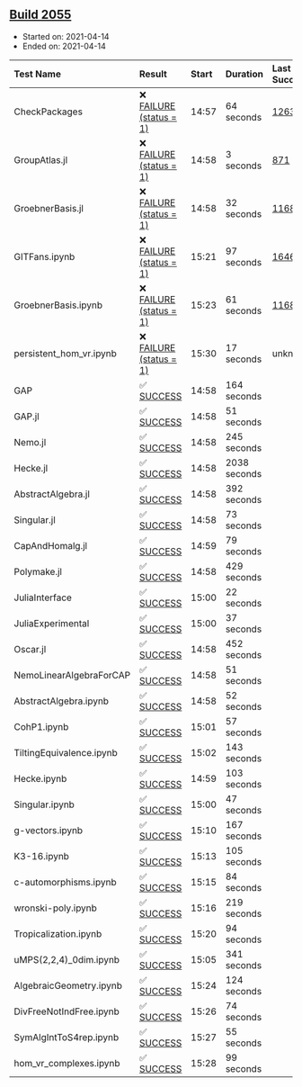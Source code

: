 ## [Build 2055](https://oscarci.mathematik.uni-kl.de/job/oscar-stable/2055/)

* Started on: 2021-04-14
* Ended on: 2021-04-14

| Test Name    | Result | Start | Duration | Last Success | First Failure |
|:-------------|:-------|:------|:---------|:-------------|:--------------|
| CheckPackages | ❌ [FAILURE (status = 1)](https://oscarci.mathematik.uni-kl.de/job/oscar-stable/2055/artifact/logs/build-2055/CheckPackages.log) | 14:57 | 64 seconds | [1263](https://oscarci.mathematik.uni-kl.de/job/oscar-stable/1263/) | [1264](https://oscarci.mathematik.uni-kl.de/job/oscar-stable/1264/) |
| GroupAtlas.jl | ❌ [FAILURE (status = 1)](https://oscarci.mathematik.uni-kl.de/job/oscar-stable/2055/artifact/logs/build-2055/GroupAtlas.jl.log) | 14:58 | 3 seconds | [871](https://oscarci.mathematik.uni-kl.de/job/oscar-stable/871/) | [872](https://oscarci.mathematik.uni-kl.de/job/oscar-stable/872/) |
| GroebnerBasis.jl | ❌ [FAILURE (status = 1)](https://oscarci.mathematik.uni-kl.de/job/oscar-stable/2055/artifact/logs/build-2055/GroebnerBasis.jl.log) | 14:58 | 32 seconds | [1168](https://oscarci.mathematik.uni-kl.de/job/oscar-stable/1168/) | [1169](https://oscarci.mathematik.uni-kl.de/job/oscar-stable/1169/) |
| GITFans.ipynb | ❌ [FAILURE (status = 1)](https://oscarci.mathematik.uni-kl.de/job/oscar-stable/2055/artifact/logs/build-2055/GITFans.ipynb.log) | 15:21 | 97 seconds | [1646](https://oscarci.mathematik.uni-kl.de/job/oscar-stable/1646/) | [1647](https://oscarci.mathematik.uni-kl.de/job/oscar-stable/1647/) |
| GroebnerBasis.ipynb | ❌ [FAILURE (status = 1)](https://oscarci.mathematik.uni-kl.de/job/oscar-stable/2055/artifact/logs/build-2055/GroebnerBasis.ipynb.log) | 15:23 | 61 seconds | [1168](https://oscarci.mathematik.uni-kl.de/job/oscar-stable/1168/) | [1169](https://oscarci.mathematik.uni-kl.de/job/oscar-stable/1169/) |
| persistent_hom_vr.ipynb | ❌ [FAILURE (status = 1)](https://oscarci.mathematik.uni-kl.de/job/oscar-stable/2055/artifact/logs/build-2055/persistent_hom_vr.ipynb.log) | 15:30 | 17 seconds | unknown | unknown |
| GAP | ✅ [SUCCESS](https://oscarci.mathematik.uni-kl.de/job/oscar-stable/2055/artifact/logs/build-2055/GAP.log) | 14:58 | 164 seconds |  |  |
| GAP.jl | ✅ [SUCCESS](https://oscarci.mathematik.uni-kl.de/job/oscar-stable/2055/artifact/logs/build-2055/GAP.jl.log) | 14:58 | 51 seconds |  |  |
| Nemo.jl | ✅ [SUCCESS](https://oscarci.mathematik.uni-kl.de/job/oscar-stable/2055/artifact/logs/build-2055/Nemo.jl.log) | 14:58 | 245 seconds |  |  |
| Hecke.jl | ✅ [SUCCESS](https://oscarci.mathematik.uni-kl.de/job/oscar-stable/2055/artifact/logs/build-2055/Hecke.jl.log) | 14:58 | 2038 seconds |  |  |
| AbstractAlgebra.jl | ✅ [SUCCESS](https://oscarci.mathematik.uni-kl.de/job/oscar-stable/2055/artifact/logs/build-2055/AbstractAlgebra.jl.log) | 14:58 | 392 seconds |  |  |
| Singular.jl | ✅ [SUCCESS](https://oscarci.mathematik.uni-kl.de/job/oscar-stable/2055/artifact/logs/build-2055/Singular.jl.log) | 14:58 | 73 seconds |  |  |
| CapAndHomalg.jl | ✅ [SUCCESS](https://oscarci.mathematik.uni-kl.de/job/oscar-stable/2055/artifact/logs/build-2055/CapAndHomalg.jl.log) | 14:59 | 79 seconds |  |  |
| Polymake.jl | ✅ [SUCCESS](https://oscarci.mathematik.uni-kl.de/job/oscar-stable/2055/artifact/logs/build-2055/Polymake.jl.log) | 14:58 | 429 seconds |  |  |
| JuliaInterface | ✅ [SUCCESS](https://oscarci.mathematik.uni-kl.de/job/oscar-stable/2055/artifact/logs/build-2055/JuliaInterface.log) | 15:00 | 22 seconds |  |  |
| JuliaExperimental | ✅ [SUCCESS](https://oscarci.mathematik.uni-kl.de/job/oscar-stable/2055/artifact/logs/build-2055/JuliaExperimental.log) | 15:00 | 37 seconds |  |  |
| Oscar.jl | ✅ [SUCCESS](https://oscarci.mathematik.uni-kl.de/job/oscar-stable/2055/artifact/logs/build-2055/Oscar.jl.log) | 14:58 | 452 seconds |  |  |
| NemoLinearAlgebraForCAP | ✅ [SUCCESS](https://oscarci.mathematik.uni-kl.de/job/oscar-stable/2055/artifact/logs/build-2055/NemoLinearAlgebraForCAP.log) | 14:58 | 51 seconds |  |  |
| AbstractAlgebra.ipynb | ✅ [SUCCESS](https://oscarci.mathematik.uni-kl.de/job/oscar-stable/2055/artifact/logs/build-2055/AbstractAlgebra.ipynb.log) | 14:58 | 52 seconds |  |  |
| CohP1.ipynb | ✅ [SUCCESS](https://oscarci.mathematik.uni-kl.de/job/oscar-stable/2055/artifact/logs/build-2055/CohP1.ipynb.log) | 15:01 | 57 seconds |  |  |
| TiltingEquivalence.ipynb | ✅ [SUCCESS](https://oscarci.mathematik.uni-kl.de/job/oscar-stable/2055/artifact/logs/build-2055/TiltingEquivalence.ipynb.log) | 15:02 | 143 seconds |  |  |
| Hecke.ipynb | ✅ [SUCCESS](https://oscarci.mathematik.uni-kl.de/job/oscar-stable/2055/artifact/logs/build-2055/Hecke.ipynb.log) | 14:59 | 103 seconds |  |  |
| Singular.ipynb | ✅ [SUCCESS](https://oscarci.mathematik.uni-kl.de/job/oscar-stable/2055/artifact/logs/build-2055/Singular.ipynb.log) | 15:00 | 47 seconds |  |  |
| g-vectors.ipynb | ✅ [SUCCESS](https://oscarci.mathematik.uni-kl.de/job/oscar-stable/2055/artifact/logs/build-2055/g-vectors.ipynb.log) | 15:10 | 167 seconds |  |  |
| K3-16.ipynb | ✅ [SUCCESS](https://oscarci.mathematik.uni-kl.de/job/oscar-stable/2055/artifact/logs/build-2055/K3-16.ipynb.log) | 15:13 | 105 seconds |  |  |
| c-automorphisms.ipynb | ✅ [SUCCESS](https://oscarci.mathematik.uni-kl.de/job/oscar-stable/2055/artifact/logs/build-2055/c-automorphisms.ipynb.log) | 15:15 | 84 seconds |  |  |
| wronski-poly.ipynb | ✅ [SUCCESS](https://oscarci.mathematik.uni-kl.de/job/oscar-stable/2055/artifact/logs/build-2055/wronski-poly.ipynb.log) | 15:16 | 219 seconds |  |  |
| Tropicalization.ipynb | ✅ [SUCCESS](https://oscarci.mathematik.uni-kl.de/job/oscar-stable/2055/artifact/logs/build-2055/Tropicalization.ipynb.log) | 15:20 | 94 seconds |  |  |
| uMPS(2,2,4)_0dim.ipynb | ✅ [SUCCESS](https://oscarci.mathematik.uni-kl.de/job/oscar-stable/2055/artifact/logs/build-2055/uMPS-2-2-4-_0dim.ipynb.log) | 15:05 | 341 seconds |  |  |
| AlgebraicGeometry.ipynb | ✅ [SUCCESS](https://oscarci.mathematik.uni-kl.de/job/oscar-stable/2055/artifact/logs/build-2055/AlgebraicGeometry.ipynb.log) | 15:24 | 124 seconds |  |  |
| DivFreeNotIndFree.ipynb | ✅ [SUCCESS](https://oscarci.mathematik.uni-kl.de/job/oscar-stable/2055/artifact/logs/build-2055/DivFreeNotIndFree.ipynb.log) | 15:26 | 74 seconds |  |  |
| SymAlgIntToS4rep.ipynb | ✅ [SUCCESS](https://oscarci.mathematik.uni-kl.de/job/oscar-stable/2055/artifact/logs/build-2055/SymAlgIntToS4rep.ipynb.log) | 15:27 | 55 seconds |  |  |
| hom_vr_complexes.ipynb | ✅ [SUCCESS](https://oscarci.mathematik.uni-kl.de/job/oscar-stable/2055/artifact/logs/build-2055/hom_vr_complexes.ipynb.log) | 15:28 | 99 seconds |  |  |

